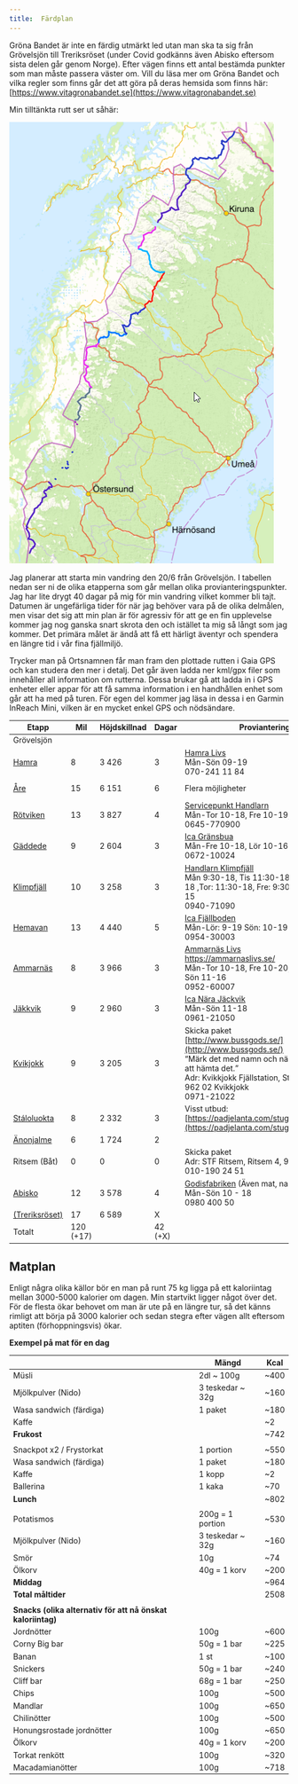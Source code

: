 ```yaml
---
title:  Färdplan
---
```


Gröna Bandet är inte en färdig utmärkt led utan man ska ta sig från Grövelsjön till Treriksröset (under Covid godkänns även Abisko eftersom sista delen går genom Norge). Efter vägen finns ett antal bestämda punkter som man måste passera väster om. Vill du läsa mer om Gröna Bandet och vilka regler som finns går det att göra på deras hemsida som finns här:
[https://www.vitagronabandet.se](https://www.vitagronabandet.se)

Min tilltänkta rutt ser ut såhär:

![Overview](./overview.png)

Jag planerar att starta min vandring den 20/6 från Grövelsjön. I tabellen nedan ser ni de olika etapperna som går mellan olika provianteringspunkter. Jag har lite drygt 40 dagar på mig för min vandring vilket kommer bli tajt. Datumen är ungefärliga tider för när jag behöver vara på de olika delmålen, men visar det sig att min plan är för agressiv för att ge en fin upplevelse kommer jag nog ganska snart skrota den och istället ta mig så långt som jag kommer. Det primära målet är ändå att få ett härligt äventyr och spendera en längre tid i vår fina fjällmiljö. 

Trycker man på Ortsnamnen får man fram den plottade rutten i Gaia GPS och kan studera den mer i detalj. Det går även ladda ner kml/gpx filer som innehåller all information om rutterna. Dessa brukar gå att ladda in i GPS enheter eller appar för att få samma information i en handhållen enhet som går att ha med på turen. För egen del kommer jag läsa in dessa i en Garmin InReach Mini, vilken är en mycket enkel GPS och nödsändare. 

| Etapp                                                        | Mil       | Höjdskillnad | Dagar   | Proviantering                                                | Kml                                              | Gpx                                              | ~Datum  |
| ------------------------------------------------------------ | --------- | ------------ | ------- | ------------------------------------------------------------ | ------------------------------------------------ | ------------------------------------------------ | ------- |
| Grövelsjön                                                   |           |              |         |                                                              |                                                  |                                                  | 20/6    |
| [Hamra](https://www.gaiagps.com/map/?loc=8.7/12.0413/62.3384&pubLink=wFQMgLunSAAnA75nwHCRLRhJ&trackId=566247c5-e825-4c16-a37d-b71c3cdf6c65) | 8         | 3 426        | 3       | [Hamra Livs](https://www.tanndalen.com/utforska/hamra-livs/)<br />Mån-Sön 09-19 <br />070-241 11 84 | [kml](./kmls/etapp-1-grovelsjon-hamra.kml)       | [gpx](./gpxs/etapp-1-grovelsjon-hamra.gpx)       | 22/6    |
| [Åre](https://www.gaiagps.com/map/?loc=8.7/12.4826/62.3487&pubLink=BGfs8nMcgFnxVDENe9c68IqE&trackId=70fd4db8-a2e7-4dfe-b550-d915210fca60) | 15        | 6 151        | 6       | Flera möjligheter                                            | [kml](./kmls/etapp-2-hamra-are.kml)              | [gpx](./gpxs/etapp-2-hamra-are.gpx)              | 27-29/6 |
| [Rötviken](https://www.gaiagps.com/map/?loc=8.3/13.2318/63.6800&pubLink=4Oi1wUXK9juDXVCOe9nSwcJY&trackId=99237973-961f-4c9a-b5d9-7f488256a3f3) | 13        | 3 827        | 4       | [Servicepunkt Handlarn](https://www.handlarn.se/butiker--oppettider/rotviken-follinge)<br />Mån-Tor 10-18, Fre 10-19, Lör 10-14<br />0645-770900 | [kml](./kmls/etapp-3-are-rotviken.kml)           | [gpx](./gpxs/etapp-3-are-rotviken.gpx)           | 2/7     |
| [Gäddede](https://www.gaiagps.com/map/?loc=8.3/13.2318/63.6800&pubLink=wyw7Mim5o20Dt0EHgb04YTQc&trackId=1520f385-04fc-4408-944f-07bd31d471e0) | 9         | 2 604        | 3       | [Ica Gränsbua](https://www.ica.se/butiker/nara/stromsund/gransbua-504/start/)<br />Mån-Fre 10-18, Lör 10-16<br />0672-10024 | [kml](./kmls/etapp-4-rotviken-gaddede.kml)       | [gpx](./gpxs/etapp-4-rotviken-gaddede.gpx)       | 5/7     |
| [Klimpfjäll](https://www.gaiagps.com/map/?loc=8.3/14.0761/64.7793&pubLink=nIIXRK1ySiRQZ9Y7miuqA8GB&trackId=bf9d9234-aae2-487c-83d4-9822114cd34f) | 10        | 3 258        | 3       | [Handlarn Klimpfjäll](https://www.handlarn.se/butiker--oppettider/klimpfjall)<br />Mån 9:30-18, Tis 11:30-18, Ons: 9:30-18 ,Tor: 11:30-18, Fre: 9:30-18, Lör: 10-15<br />0940-71090 | [kml](./kmls/etapp-5-gaddede-klimpfjall.kml)     | [gpx](./gpxs/etapp-5-gaddede-klimpfjall.gpx)     | 8/7     |
| [Hemavan](https://www.gaiagps.com/map/?loc=8.3/14.0761/64.7793&pubLink=flSSKvlb4X18tIC3o5YgGQvr&trackId=17e73152-cd57-4f9d-b48b-1d23a5190d5c) | 13        | 4 440        | 5       | [Ica Fjällboden](https://www.ica.se/butiker/nara/storuman/fjallboden-hemavan-253/start/)<br />Mån-Lör: 9-19 Sön: 10-19<br />0954-30003 | [kml](./kmls/etapp-6-klimpfjall-hemavan.kml)     | [gpx](./gpxs/etapp-6-klimpfjall-hemavan.gpx)     | 13/7    |
| [Ammarnäs](https://www.gaiagps.com/map/?loc=8.3/14.0761/64.7793&pubLink=flSSKvlb4X18tIC3o5YgGQvr&trackId=17e73152-cd57-4f9d-b48b-1d23a5190d5c) | 8         | 3 966        | 3       | [Ammarnäs Livs](https://ammarnaslivs.se/)<br />https://ammarnaslivs.se/<br />Mån-Tor 10-18, Fre 10-20, Lör 09-15, Sön 11-16<br />0952-60007 | [kml](./kmls/etapp-7-hemavan-ammarnas.kml)       | [gpx](./gpxs/etapp-7-hemavan-ammarnas.gpx)       | 16/7    |
| [Jäkkvik](https://www.gaiagps.com/map/?loc=9.6/15.4938/65.9030&pubLink=zmfHAA8aNzDtcsSPEvyHHK7e&trackId=791e5ec2-0f7b-43df-ae29-e8ae1ee20860) | 9         | 2 960        | 3       | [Ica Nära Jäckvik](https://www.ica.se/butiker/nara/arjeplog/ica-nara-jackvik-16752/start/?gclid=Cj0KCQjwutaCBhDfARIsAJHWnHvEs-5nZIhkWXebcMYjvtWMpaNxTR6g-avghFmOo3FGDvEiVkPf8W8aAmy-EALw_wcB)<br />Mån-Sön 11-18<br />0961-21050 | [kml](./kmls/etapp-8-ammarnas-jakkvik.kml)       | [gpx](./gpxs/etapp-8-ammarnas-jakkvik.gpx)       | 19/7    |
| [Kvikjokk](https://www.gaiagps.com/map/?loc=8.2/16.9162/66.6674&pubLink=KZjcxScWiidMF5DzkFLXp2d6&trackId=f5be3050-d79e-4fe0-8d4b-562ddb546c95) | 9         | 3 205        | 3       | Skicka paket<br />[http://www.bussgods.se/](http://www.bussgods.se/)<br />“Märk det med namn och när du beräknar att hämta det.”<br />Adr: Kvikkjokk Fjällstation, Storvägen 19, 962 02 Kvikkjokk<br />0971-21022 | [kml](./kmls/etapp-9-jakkvik-kvikkjokk.kml)      | [gpx](./gpxs/etapp-9-jakkvik-kvikkjokk.gpx)      | 22/7    |
| [Stáloluokta](https://www.gaiagps.com/map/?loc=8.2/16.9162/66.6674&pubLink=KZjcxScWiidMF5DzkFLXp2d6&trackId=f5be3050-d79e-4fe0-8d4b-562ddb546c95) | 8         | 2 332        | 3       | Visst utbud: [https://padjelanta.com/stugor/staloluokta/](https://padjelanta.com/stugor/staloluokta/) | [kml](./kmls/etapp-10-kvikkjokk-staloluokta.kml) | [gpx](./gpxs/etapp-10-kvikkjokk-staloluokta.gpx) | 25/7    |
| [Änonjalme](https://www.gaiagps.com/map/?loc=9.0/16.7741/67.4823&pubLink=7afJFqFIWLMF0Jmc2Jt1b1Rz&trackId=7918d459-b481-4cc5-a63d-e0e9603e7d85) | 6         | 1 724        | 2       |                                                              | [kml](./kmls/etapp-11-staloluokta-anonjalme.kml) | [gpx](./gpxs/etapp-11-staloluokta-anonjalme.gpx) | 27/7    |
| Ritsem (Båt)                                                 | 0         | 0            | 0       | Skicka paket <br />Adr: STF Ritsem, Ritsem 4, 982 99 Ritsem <br />010-190 24 51 |                                                  |                                                  | 27/7    |
| [Abisko](https://www.gaiagps.com/map/?loc=9.0/16.7741/67.4823&pubLink=c4FHzirPoMaVX0ulAnYfcp4S&trackId=d66ed6de-3c5a-4cba-bf07-c9395a6797dc) | 12        | 3 578        | 4       | [Godisfabriken](http://www.godisfabriken.se/8-startsida/29-valkomna-till-abisko) (Även mat, namnet till trotts)<br />Mån-Sön 10 - 18<br />0980 400 50 | [kml](./kmls/etapp-12-ritsem-abisko.kml)         | [gpx](./gpxs/etapp-12-ritsem-abisko.gpx)         | 31/7    |
| [(Treriksröset)](https://www.gaiagps.com/map/?loc=7.8/18.9967/68.7054&pubLink=CtNbmrlpOf1OPRAyefdWJ59i&trackId=533316ce-b581-4029-82f3-74531da3880b) | 17        | 6 589        | X       |                                                              | [kml](./kmls/etapp-13-abisko-treriksroset.kml)   | [gpx](./gpxs/etapp-13-abisko-treriksroset.gpx)   | X       |
| Totalt                                                       | 120 (+17) |              | 42 (+X) |                                                              |                                                  |                                                  |         |



## Matplan

Enligt några olika källor bör en man på runt 75 kg ligga på ett kaloriintag mellan 3000-5000 kalorier om dagen. Min startvikt ligger något över det. För de flesta ökar behovet om man är ute på en längre tur, så det känns rimligt att börja på 3000 kalorier och sedan stegra efter vägen allt eftersom aptiten (förhoppningsvis) ökar. 

**Exempel på mat för en dag**

|                                                             | Mängd            | Kcal |
| ----------------------------------------------------------- | ---------------- | ---- |
| Müsli                                                       | 2dl ~ 100g       | ~400 |
| Mjölkpulver (Nido)                                          | 3 teskedar ~ 32g | ~160 |
| Wasa sandwich (färdiga)                                     | 1 paket          | ~180 |
| Kaffe                                                       |                  | ~2   |
| **Frukost**                                                 |                  | ~742 |
|                                                             |                  |      |
| Snackpot x2 / Frystorkat                                    | 1 portion        | ~550 |
| Wasa sandwich (färdiga)                                     | 1 paket          | ~180 |
| Kaffe                                                       | 1 kopp           | ~2   |
| Ballerina                                                   | 1 kaka           | ~70  |
| **Lunch**                                                   |                  | ~802 |
|                                                             |                  |      |
| Potatismos                                                  | 200g = 1 portion | ~530 |
| Mjölkpulver (Nido)                                          | 3 teskedar ~ 32g | ~160 |
| Smör                                                        | 10g              | ~74  |
| Ölkorv                                                      | 40g = 1 korv     | ~200 |
| **Middag**                                                  |                  | ~964 |
| **Total måltider**                                          |                  | 2508 |
|                                                             |                  |      |
| **Snacks (olika alternativ för att nå önskat kaloriintag)** |                  |      |
| Jordnötter                                                  | 100g             | ~600 |
| Corny Big bar                                               | 50g = 1 bar      | ~225 |
| Banan                                                       | 1 st             | ~100 |
| Snickers                                                    | 50g = 1 bar      | ~240 |
| Cliff bar                                                   | 68g = 1 bar      | ~250 |
| Chips                                                       | 100g             | ~500 |
| Mandlar                                                     | 100g             | ~650 |
| Chilinötter                                                 | 100g             | ~500 |
| Honungsrostade jordnötter                                   | 100g             | ~650 |
| Ölkorv                                                      | 40g = 1 korv     | ~200 |
| Torkat renkött                                              | 100g             | ~320 |
| Macadamianötter                                             | 100g             | ~718 |

